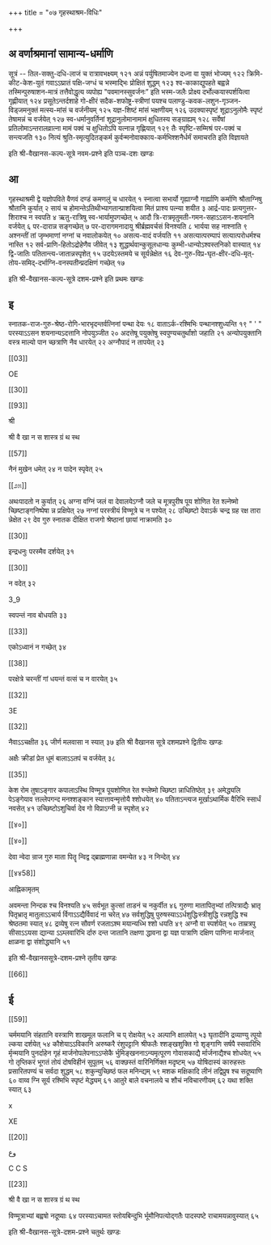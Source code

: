 +++
title = "०७ गृहस्थाश्रम-विधिः"

+++
## अ वर्णाश्रमानां सामान्य-धर्माणि

सूत्रं -- तिल-सक्तु-दधि-लाजं च रात्रावभक्ष्यम्  १२१
अन्नं पर्युषितमाज्येन दध्ना वा युक्तं भोज्यम्  १२२
क्रिमि-कीट-केश-युतं गवाऽऽघ्रातं पक्षि-जग्धं च भस्माद्भिः प्रोक्षितं शुद्धम् १२३
श्व-काकाद्युपहते बह्वन्ने तस्मिन्पुरुषाशन-मात्रं तत्तैवोद्धृत्य व्यपोह्य "पवमानस्सुवर्जनः” इति भस्म-जलैः प्रोक्ष्य दर्भोल्कयास्पर्शयित्वा गृह्णीयात् १२४
प्रसूतेऽन्तर्दशाहे गो-क्षीरं सदैक-शफोष्ट्र-स्त्रीणां पयश्च पलाण्डु-कवक-लशुन-गृञ्जन-विड्जमनुक्तं मत्स्य-मांसं च वर्जनीयम् १२५
यज्ञ-शिष्टं मांसं भक्षणीयम् १२६
उदक्यास्पृष्टं शूद्राऽनुलोमैः स्पृष्टं तेषामन्नं च वर्जयेत् १२७
स्व-धर्मानुवर्तिनां शूद्रानुलोमानामामं क्षुधितस्य सङ्ग्राह्यम् १२८ 
सर्वेषां प्रतिलोमाऽन्तरालव्रात्ना मामं पक्वं च क्षुधितोऽपि यत्नान्न गृह्णियात् १२९
तैः स्पृष्टि-सम्मिश्रं पर-पक्वं च सन्त्यजति १३०
नित्यं श्रुति-स्मृत्युदितङ्कर्म कुर्वन्मनोवाक्काय-कर्मभिश्शनैर्धर्मं समाचरति इति विज्ञायते 

इति श्री-वैखानस-कल्प-सूत्रे नवम-प्रश्ने इति पञ्च-दशः खण्डः 

## आ

गृहस्थाश्रमी द्वे यज्ञोपविते वैणवं दण्डं कमणलुं च धारयेत् १
स्नात्वा सभार्यो गृह्याग्नौ गार्ह्याणि कर्माणि श्रौताग्निषु श्रौतानि कुर्यात् २
सायं च होमान्तेऽतिथीभ्यागतान्प्राशयित्वा मितं प्राश्य पत्न्या शयीत ३
आर्द्र-पादः प्रत्यगुत्तर-शिराश्च न स्वपति ४
ऋतु-रात्रिषु स्व-भार्यामुपगच्छेत् ५
आदौ त्रि-रात्रमृतुमती-गमन-सहाऽऽसन-शयनानि वर्जयेत् ६ 
पर-दारान्न सङ्गच्छेत् ७
पर-दारागमनादायु श्रीर्ब्रह्मवर्चसं विनश्यति ८
भार्यया सह नाश्नाति ९
अश्नन्तीं तां जृम्भमाणां नग्नां च नवालोकयेत् १०
असत्य-वादं वर्जयति ११
असत्यात्परम्पापं सत्यात्परोधर्मश्च नास्ति १२
सर्व-प्राणि-हितोऽद्रोहेणैव जीवेत् १३
शुद्धार्थवान्कुसूलधान्यः कुम्भी-धान्योऽश्वस्तनिको वास्यात् १४
द्वि-जातिः पतितान्त्य-जातान्नस्पृशेत् १५
उदयेऽस्तमये च सूर्यन्नेक्षेत १६
देव-गुरु-विप्र-घृत-क्षीर-दधि-मृत्-तोय-समिद्-दर्भाग्नि-वनस्पतीन्प्रदक्षिणं गच्छेत् १७

इति श्री-वैखानस-कल्प-सूत्रे दशम-प्रश्ने इति प्रथमः खण्डः 

## इ 

स्नातक-राज-गुरु-श्रेष्ठ-रोगि-भारभृदन्तर्वत्निनां पन्था देयः १८
वाताऽर्क-रश्मिभिः पन्थानश्शुध्यन्ति १९
"
'
"
परस्याऽऽसन शयनान्यऽदत्तानि नोपयुञ्जीत २०
अदत्तेषू पयुक्तेषु स्वपुण्यचतुर्थांशो जहाति २१
अन्योपयुक्तानि वस्त्र माल्यो पान च्छत्राणि नैव 
धारयेत् २२
अग्नौपादं न तापयेत् २३ 

[[03]]

OE 

[[30]]

[[93]]

श्री 

श्री वै खा न स शास्त्र ग्रं थ स्थ 

[[57]]

नैनं मुखेन धमेत् २४
न पादेन स्पृवेत् २५

[[೨೫]]

अथःपादतो न कुर्यात् २६
अग्ना वग्निं जलं वा देवालयेऽग्नौ जले च मूत्रपुरीष पूय शोणित रेत श्ल्नेष्मो च्छिष्टाङ्गनिष्पेषा न्न प्रक्षिपेत् २७
नग्नां परस्त्रीयं विण्मूत्रे च न पश्येत् २८
उच्छिष्टो देवाऽर्क चन्द्र ग्रह रक्ष तारा न्नेक्षेत २९
देव गुरु स्नातक दीक्षित राजगो श्रेष्ठानां छायां नाक्रामति ३०

[[30]]

इन्द्रधनुः परस्मैव दर्शयेत् ३१

[[30]]

न वदेत् ३२

3_9 

स्वपन्तं नाव बोधयति ३३

[[33]]

एकोऽध्वानं न गच्छेत् ३४

[[38]]

परक्षेत्रे चरन्तीं गां धयन्तं वत्सं च न वारयेत् ३५

[[32]]

3E 

[[32]]

नैवाऽऽचक्षीत ३६
जीर्ण मलवासा न स्यात् ३७
इति श्री वैखानस सूत्रे दशमप्रश्ने द्वितीयः खण्डः 

अक्षैः क्रीडां प्रेत धूमं बालाऽऽतपं च वर्जयेत् ३८

[[35]]

केश रोम तुषाऽङ्गार कपालाऽस्थि विण्मूत्र पूयशोणित रेत श्न्लेष्मो च्छिष्टा न्नाधितिष्ठेत् ३९
अमेद्ध्यलि पेऽङ्गेयाव त्तल्लेपगन्द मनश्शङ्कान स्यात्तावन्मृत्तोयै श्शोधयेत् ४०
पतिताऽन्त्यज मूर्खाऽथार्मिक वैरिभि स्सार्धं नवसेत् ४१
उच्छिष्टोऽशुचिर्वा देव गो विप्राऽग्नी न्न स्पृशेत् ४२

[[४०]]

[[४०]]

देवा न्वेदा न्राज गुरु माता पितॄ न्विद्व द्ब्राह्मणान्ना वमन्येत ४३ 
न निन्देत् ४४

[[४४58]]

आह्निकामृतम् 

अवमन्ता निन्दक श्च विनश्यति ४५
सर्वभूत कुत्सां ताडनं च नकुर्वीत ४६
गुरुणा मातापितृभ्यां तत्पित्राद्यैः भ्रातृ पितृभ्रातृ मातुलाऽऽचार्य र्विगाऽऽद्यैर्विवादं ना चरेत् ४७
सर्वशुद्धिषु पुरुषस्याऽऽर्धशुद्धिःस्त्रीशुद्धि रन्नशुद्धि श्च श्रेष्ठतमा स्यात् ४८
द्रव्येषु रत्न सौवर्ण रजताऽश्म मयान्यध्भि श्शो धयति ४९
अग्नौ वा स्पर्शयेत् ५०
ताम्रत्रपु सीसाऽऽयसा द्यान्या ऽऽम्लवारिभि र्दारु दन्त जातानि तक्षणा द्धावना द्वा यज्ञ पात्राणि दक्षिण पाणिना मार्जनात् क्षाळना द्वा संशोद्ध्यानि ५१

इति श्री-वैखानससूत्रे-दशम-प्रश्ने तृतीय खण्डः 

[[66]]

## ई 

[[59]]

चर्ममयानि संहतानि वस्त्राणि शाखमूल फलानि च प्
रोक्षयेत् ५२ 
अल्पानि क्षालयेत् ५३
घृतादीनि द्रव्याण्यु त्पूयो ल्कया दर्शयेत् ५४
कौशेयाऽऽविकानि अरुष्करै रंशुपट्टानि श्रीफलैः श्शङ्खशुक्ति गो शृङ्गाणि सर्षपै स्सवारिभि र्मृन्मयानि पुनर्दाहेन गृहं मार्जनोपलेपनाऽऽप्सेकै र्भुमिङ्खननाऽन्यमृत्पूरण गोवासकाद्यै र्मार्जनाद्यैश्च शोधयेत् ५५ 
गो तृप्तिकरं भूगतं तोयं दोषविहीनं सुपूतम् ५६
वाक्छस्तं वारिनिर्णिक्त मदृष्टम् ५७
योषिदास्यं कारुहस्तः प्रसारितपण्यं च सर्वदा शुद्धम् ५८
शकुन्युच्छिष्ठं फल मनिन्द्यम् ५९
मशक मक्षिकादि लीनं तद्विप्रुष श्च सदूष्याणि ६०
वाय्व ग्नि सूर्य रश्मिभि स्पृष्टं मेद्ध्यम् ६१
आतुरे बाले वचनालये च शौचं नविचारणीयम् ६२
यथा शक्ति स्यात् ६३

x 

XE 

[[20]]

وع 

C C S 

[[23]]

श्री वै खा न स शास्त्र ग्रं थ स्थ 

विण्मूत्राभ्यां बह्वषो नदूष्याः ६४
परस्याऽचामत स्तोयबिन्दुभि र्भूमौनिपत्योद्गतैः पादस्पष्टे राचामयन्नावुस्यात् ६५

इति श्री-वैखानस-सूत्रे-दशम-प्रश्ने चतुर्थः खण्डः 
